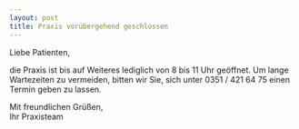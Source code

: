 ```yaml
---
layout: post
title: Praxis vorübergehend geschlossen
---
```


Liebe Patienten,

die Praxis ist bis auf Weiteres lediglich von 8 bis 11 Uhr geöffnet. Um lange Wartezeiten zu vermeiden, bitten wir Sie, sich unter 0351 / 421 64 75 einen Termin geben zu lassen.

Mit freundlichen Grüßen,
<br/>
Ihr Praxisteam
